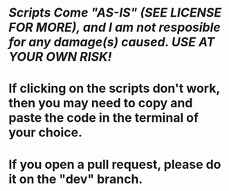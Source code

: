 # *Scripts Come "AS-IS" (SEE LICENSE FOR MORE), and I am not resposible for any damage(s) caused. USE AT YOUR OWN RISK!*
# If clicking on the scripts don't work, then you may need to copy and paste the code in the terminal of your choice.
# If you open a pull request, please do it on the "dev" branch.
